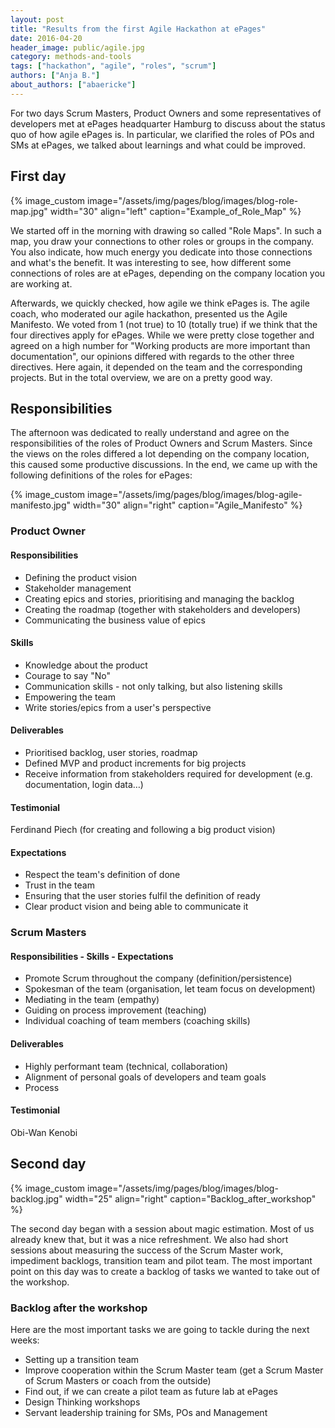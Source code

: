 ```yaml
---
layout: post
title: "Results from the first Agile Hackathon at ePages"
date: 2016-04-20
header_image: public/agile.jpg
category: methods-and-tools
tags: ["hackathon", "agile", "roles", "scrum"]
authors: ["Anja B."]
about_authors: ["abaericke"]
---
```


For two days Scrum Masters, Product Owners and some representatives of developers met at ePages headquarter Hamburg to discuss about the status quo of how agile ePages is.
In particular, we clarified the roles of POs and SMs at ePages, we talked about learnings and what could be improved.

## First day

{% image_custom image="/assets/img/pages/blog/images/blog-role-map.jpg" width="30" align="left" caption="Example_of_Role_Map" %}

We started off in the morning with drawing so called "Role Maps".
In such a map, you draw your connections to other roles or groups in the company.
You also indicate, how much energy you dedicate into those connections and what's the benefit.
It was interesting to see, how different some connections of roles are at ePages, depending on the company location you are working at.

Afterwards, we quickly checked, how agile we think ePages is.
The agile coach, who moderated our agile hackathon, presented us the Agile Manifesto.
We voted from 1 (not true) to 10 (totally true) if we think that the four directives apply for ePages.
While we were pretty close together and agreed on a high number for "Working products are more important than documentation", our opinions differed with regards to the other three directives.
Here again, it depended on the team and the corresponding projects.
But in the total overview, we are on a pretty good way.

## Responsibilities

The afternoon was dedicated to really understand and agree on the responsibilities of the roles of Product Owners and Scrum Masters.
Since the views on the roles differed a lot depending on the company location, this caused some productive discussions.
In the end, we came up with the following definitions of the roles for ePages:

{% image_custom image="/assets/img/pages/blog/images/blog-agile-manifesto.jpg" width="30" align="right" caption="Agile_Manifesto" %}

### Product Owner

#### Responsibilities

* Defining the product vision
* Stakeholder management
* Creating epics and stories, prioritising and managing the backlog
* Creating the roadmap (together with stakeholders and developers)
* Communicating the business value of epics

#### Skills

* Knowledge about the product
* Courage to say "No"
* Communication skills - not only talking, but also listening skills
* Empowering the team
* Write stories/epics from a user's perspective

#### Deliverables

* Prioritised backlog, user stories, roadmap
* Defined MVP and product increments for big projects
* Receive information from stakeholders required for development (e.g. documentation, login data…)

#### Testimonial

Ferdinand Piech (for creating and following a big product vision)

#### Expectations

* Respect the team's definition of done
* Trust in the team
* Ensuring that the user stories fulfil the definition of ready
* Clear product vision and being able to communicate it

### Scrum Masters

#### Responsibilities - Skills - Expectations

* Promote Scrum throughout the company (definition/persistence)
* Spokesman of the team (organisation, let team focus on development)
* Mediating in the team (empathy)
* Guiding on process improvement (teaching)
* Individual coaching of team members (coaching skills)

#### Deliverables

* Highly performant team (technical, collaboration)
* Alignment of personal goals of developers and team goals
* Process

#### Testimonial

Obi-Wan Kenobi

## Second day

{% image_custom image="/assets/img/pages/blog/images/blog-backlog.jpg" width="25" align="right" caption="Backlog_after_workshop" %}

The second day began with a session about magic estimation.
Most of us already knew that, but it was a nice refreshment.
We also had short sessions about measuring the success of the Scrum Master work, impediment backlogs, transition team and pilot team.
The most important point on this day was to create a backlog of tasks we wanted to take out of the workshop.

### Backlog after the workshop

Here are the most important tasks we are going to tackle during the next weeks:

* Setting up a transition team
* Improve cooperation within the Scrum Master team (get a Scrum Master of Scrum Masters or coach from the outside)
* Find out, if we can create a pilot team as future lab at ePages
* Design Thinking workshops
* Servant leadership training for SMs, POs and Management

